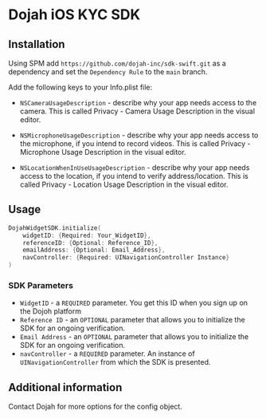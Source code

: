 # Dojah iOS KYC SDK


## Installation

Using SPM add `https://github.com/dojah-inc/sdk-swift.git` as a dependency and set the `Dependency Rule` to the `main` branch.

Add the following keys to your Info.plist file:

- `NSCameraUsageDescription` - describe why your app needs access to the camera. This is called Privacy - Camera Usage Description in the visual editor.

- `NSMicrophoneUsageDescription` - describe why your app needs access to the microphone, if you intend to record videos. This is called Privacy - Microphone Usage Description in the visual editor.


- `NSLocationWhenInUseUsageDescription` - describe why your app needs access to the location, if you intend to verify address/location. This is called Privacy - Location Usage Description in the visual editor.

## Usage

```swift
DojahWidgetSDK.initialize(
    widgetID: {Required: Your_WidgetID},
    referenceID: {Optional: Reference_ID},
    emailAddress: {Optional: Email_Address},
    navController: {Required: UINavigationController Instance}
)
```

### SDK Parameters
- `WidgetID` - a `REQUIRED` parameter. You get this ID when you sign up on the Dojoh platform
- `Reference ID` - an `OPTIONAL` parameter that allows you to initialize the SDK for an ongoing verification.
- `Email Address` - an `OPTIONAL` parameter that allows you to initialize the SDK for an ongoing verification.
- `navController` - a `REQUIRED` parameter. An instance of `UINavigationController` from which the SDK is presented.


## Additional information

Contact Dojah for more options for the config object.
